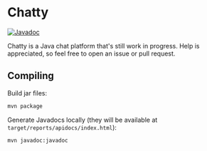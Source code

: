 # Chatty
[![Javadoc](https://img.shields.io/badge/Javadoc-Online-green)](https://thijzert123.github.io/chatty/javadoc/)

Chatty is a Java chat platform that's still work in progress. Help is appreciated, so feel free to open an issue or pull request.

## Compiling
Build jar files:
```bash
mvn package
```
Generate Javadocs locally (they will be available at <code>target/reports/apidocs/index.html</code>):
```bash
mvn javadoc:javadoc
```
